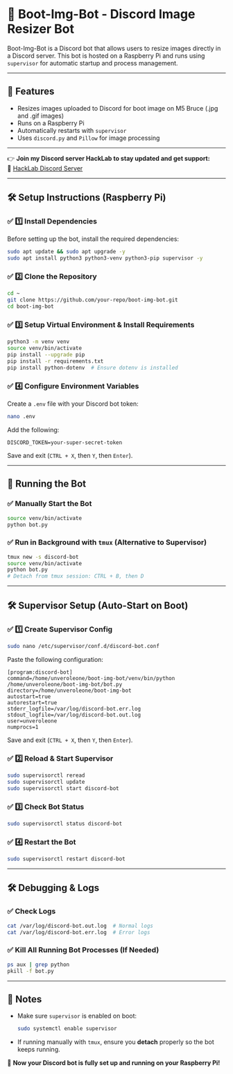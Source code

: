 # 🚀 Boot-Img-Bot - Discord Image Resizer Bot

Boot-Img-Bot is a Discord bot that allows users to resize images directly in a Discord server. This bot is hosted on a Raspberry Pi and runs using `supervisor` for automatic startup and process management.

---

## 📌 Features
- Resizes images uploaded to Discord for boot image on M5 Bruce (.jpg and .gif images)
- Runs on a Raspberry Pi
- Automatically restarts with `supervisor`
- Uses `discord.py` and `Pillow` for image processing

---

👉 **Join my Discord server HackLab to stay updated and get support:**  
🔗 [HackLab Discord Server](https://discord.gg/r7QzDmsbyd)

---

## 🛠️ Setup Instructions (Raspberry Pi)

### ✅ **1️⃣ Install Dependencies**
Before setting up the bot, install the required dependencies:
```sh
sudo apt update && sudo apt upgrade -y
sudo apt install python3 python3-venv python3-pip supervisor -y
```

### ✅ **2️⃣ Clone the Repository**
```sh
cd ~
git clone https://github.com/your-repo/boot-img-bot.git
cd boot-img-bot
```

### ✅ **3️⃣ Setup Virtual Environment & Install Requirements**
```sh
python3 -m venv venv
source venv/bin/activate
pip install --upgrade pip
pip install -r requirements.txt
pip install python-dotenv  # Ensure dotenv is installed
```

### ✅ **4️⃣ Configure Environment Variables**
Create a `.env` file with your Discord bot token:
```sh
nano .env
```
Add the following:
```
DISCORD_TOKEN=your-super-secret-token
```
Save and exit (`CTRL + X`, then `Y`, then `Enter`).

---

## 🔄 Running the Bot

### ✅ **Manually Start the Bot**
```sh
source venv/bin/activate
python bot.py
```

### ✅ **Run in Background with `tmux` (Alternative to Supervisor)**
```sh
tmux new -s discord-bot
source venv/bin/activate
python bot.py
# Detach from tmux session: CTRL + B, then D
```

---

## 🛠️ Supervisor Setup (Auto-Start on Boot)

### ✅ **1️⃣ Create Supervisor Config**
```sh
sudo nano /etc/supervisor/conf.d/discord-bot.conf
```
Paste the following configuration:
```
[program:discord-bot]
command=/home/unveroleone/boot-img-bot/venv/bin/python /home/unveroleone/boot-img-bot/bot.py
directory=/home/unveroleone/boot-img-bot
autostart=true
autorestart=true
stderr_logfile=/var/log/discord-bot.err.log
stdout_logfile=/var/log/discord-bot.out.log
user=unveroleone
numprocs=1
```
Save and exit (`CTRL + X`, then `Y`, then `Enter`).

### ✅ **2️⃣ Reload & Start Supervisor**
```sh
sudo supervisorctl reread
sudo supervisorctl update
sudo supervisorctl start discord-bot
```

### ✅ **3️⃣ Check Bot Status**
```sh
sudo supervisorctl status discord-bot
```

### ✅ **4️⃣ Restart the Bot**
```sh
sudo supervisorctl restart discord-bot
```

---

## 🛠️ Debugging & Logs

### ✅ **Check Logs**
```sh
cat /var/log/discord-bot.out.log  # Normal logs
cat /var/log/discord-bot.err.log  # Error logs
```

### ✅ **Kill All Running Bot Processes (If Needed)**
```sh
ps aux | grep python
pkill -f bot.py
```

---

## 🎯 Notes
- Make sure `supervisor` is enabled on boot:
  ```sh
  sudo systemctl enable supervisor
  ```
- If running manually with `tmux`, ensure you **detach** properly so the bot keeps running.

🚀 **Now your Discord bot is fully set up and running on your Raspberry Pi!**

